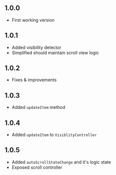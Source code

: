 ## 1.0.0

- First working version 

## 1.0.1
- Added visibility detector 
- Simplified should maintain scroll view logic

## 1.0.2
- Fixes & improvements

## 1.0.3
- Added `updateItem` method

## 1.0.4
- Added `updateItem` to `VisiblityController`

## 1.0.5
- Added `autoScrollStateChange` and it's logic state
- Exposed scroll controller